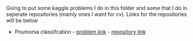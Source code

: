 <span>
Going to put some kaggle problems I do in this folder and some that I do in seperate repositories (mainly ones I want for cv). Links for the repositories will be below

* Pnumonia classifcation - [problem link]() - [repository link](https://github.com/jackgoodsall/PneumoniaCVProblem)

</span>